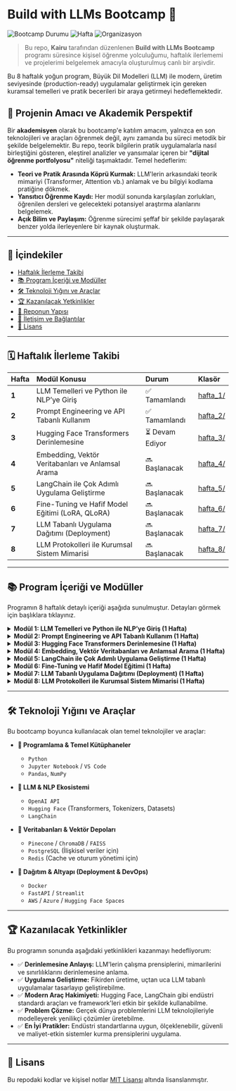 # Build with LLMs Bootcamp 🚀

![Bootcamp Durumu](https://img.shields.io/badge/Durum-Devam%20Ediyor-green)
![Hafta](https://img.shields.io/badge/Mevcut%20Hafta-2/8-blueviolet)
![Organizasyon](https://img.shields.io/badge/Organizasyon-Kairu-blue)

> Bu repo, **Kairu** tarafından düzenlenen **Build with LLMs Bootcamp** programı süresince kişisel öğrenme yolculuğumu, haftalık ilerlememi ve projelerimi belgelemek amacıyla oluşturulmuş canlı bir arşivdir.

Bu 8 haftalık yoğun program, Büyük Dil Modelleri (LLM) ile modern, üretim seviyesinde (production-ready) uygulamalar geliştirmek için gereken kuramsal temelleri ve pratik becerileri bir araya getirmeyi hedeflemektedir.

## 🎯 Projenin Amacı ve Akademik Perspektif

Bir **akademisyen** olarak bu bootcamp'e katılım amacım, yalnızca en son teknolojileri ve araçları öğrenmek değil, aynı zamanda bu süreci metodik bir şekilde belgelemektir. Bu repo, teorik bilgilerin pratik uygulamalarla nasıl birleştiğini gösteren, eleştirel analizler ve yansımalar içeren bir **"dijital öğrenme portfolyosu"** niteliği taşımaktadır. Temel hedeflerim:

* **Teori ve Pratik Arasında Köprü Kurmak:** LLM'lerin arkasındaki teorik mimariyi (Transformer, Attention vb.) anlamak ve bu bilgiyi kodlama pratiğine dökmek.
* **Yansıtıcı Öğrenme Kaydı:** Her modül sonunda karşılaşılan zorlukları, öğrenilen dersleri ve gelecekteki potansiyel araştırma alanlarını belgelemek.
* **Açık Bilim ve Paylaşım:** Öğrenme sürecimi şeffaf bir şekilde paylaşarak benzer yolda ilerleyenlere bir kaynak oluşturmak.

---

## 📍 İçindekiler

* [Haftalık İlerleme Takibi](#-haftalık-İlerleme-takibi)
* [📚 Program İçeriği ve Modüller](#-program-İçeriği-ve-modüller)
* [🛠️ Teknoloji Yığını ve Araçlar](#️-teknoloji-yığını-ve-araçlar)
* [🏆 Kazanılacak Yetkinlikler](#-kazanılacak-yetkinlikler)
* [🧭 Reponun Yapısı](#-reponun-yapısı)
* [🔗 İletişim ve Bağlantılar](#-İletişim-ve-bağlantılar)
* [📝 Lisans](#-lisans)

---

## 🗓️ Haftalık İlerleme Takibi

| Hafta | Modül Konusu                                            | Durum     | Klasör                                         |
| :---- | :------------------------------------------------------ | :-------- | :--------------------------------------------- |
| **1** | LLM Temelleri ve Python ile NLP’ye Giriş                | ✅ Tamamlandı | [hafta_1/](./hafta_1/)                         |
| **2** | Prompt Engineering ve API Tabanlı Kullanım              | ✅ Tamamlandı | [hafta_2/](./hafta_2/)                         |
| **3** | Hugging Face Transformers Derinlemesine                 | ⏳ Devam Ediyor | [hafta_3/](./hafta_3/)                         |
| **4** | Embedding, Vektör Veritabanları ve Anlamsal Arama       | 🔜 Başlanacak | [hafta_4/](./hafta_4/)                         |
| **5** | LangChain ile Çok Adımlı Uygulama Geliştirme            | 🔜 Başlanacak | [hafta_5/](./hafta_5/)                         |
| **6** | Fine-Tuning ve Hafif Model Eğitimi (LoRA, QLoRA)        | 🔜 Başlanacak | [hafta_6/](./hafta_6/)                         |
| **7** | LLM Tabanlı Uygulama Dağıtımı (Deployment)              | 🔜 Başlanacak | [hafta_7/](./hafta_7/)                         |
| **8** | LLM Protokolleri ile Kurumsal Sistem Mimarisi          | 🔜 Başlanacak | [hafta_8/](./hafta_8/)                         |

---

## 📚 Program İçeriği ve Modüller

Programın 8 haftalık detaylı içeriği aşağıda sunulmuştur. Detayları görmek için başlıklara tıklayınız.

<details>
<summary><strong>Modül 1: LLM Temelleri ve Python ile NLP’ye Giriş (1 Hafta)</strong></summary>

* **Konular:**
    * Büyük Dil Modelleri (LLM) nedir ve nasıl çalışır?
    * NLP temel kavramları ve Python ile pratik uygulamalar
    * Tokenization, encoding/decoding süreçleri
    * Transformer mimarisinin temelleri (Self-Attention, Encoder-Decoder)
    * Hugging Face ekosistemine giriş (Transformers, Datasets, Tokenizers)
* **Pratik Projeler:**
    * Metin ön işleme (text preprocessing) pipeline'ı oluşturma
    * Hugging Face `pipeline` fonksiyonu ile temel NLP görevleri (sentiment analysis, text generation)
</details>

<details>
<summary><strong>Modül 2: Prompt Engineering ve API Tabanlı Kullanım (1 Hafta)</strong></summary>

* **Konular:**
    * Prompt mühendisliği temelleri: Zero-shot, Few-shot, Chain-of-Thought (CoT)
    * Gelişmiş teknikler: Rol tabanlı (Role-based) prompt yazımı, ReAct
    * OpenAI API derinlemesine inceleme (`ChatCompletion`, `Function Calling`)
    * Prompt optimizasyon stratejileri ve maliyet yönetimi
    * API güvenliği, rate limiting ve en iyi pratikler
* **Pratik Projeler:**
    * Harici araçları kullanabilen akıllı bir chatbot sistemi
    * `Function Calling` ile yapılandırılmış veri üreten uygulamalar
</details>

<details>
<summary><strong>Modül 3: Hugging Face Transformers Derinlemesine (1 Hafta)</strong></summary>

* **Konular:**
    * `Transformers` kütüphanesinin detaylı kullanımı (`AutoModel`, `AutoTokenizer`)
    * Önceden eğitilmiş (pre-trained) modellerin yüklenmesi, kullanılması ve adaptasyonu
    * Pipeline'lar ve özel görev (custom task) tanımlama
    * Model Hub ve topluluk modellerinin etkin kullanımı
    * Tokenizer'ların iç yapısı ve özel tokenization işlemleri
* **Pratik Projeler:**
    * Birden fazla NLP görevini yerine getiren (multi-task) bir uygulama
    * Özelleştirilmiş bir pipeline geliştirme
</details>

<details>
<summary><strong>Modül 4: Embedding, Vektör Veritabanları ve Anlamsal Arama (1 Hafta)</strong></summary>

* **Konular:**
    * Metin gömme (text embedding) modellerinin teorisi ve pratiği (Word2Vec, BERT, Sentence-Transformers)
    * Vektör veritabanı sistemleri (Pinecone, Weaviate, Chroma, FAISS)
    * Anlamsal arama (semantic search) ve benzerlik hesaplamaları (Cosine Similarity)
    * Retrieval Augmented Generation (RAG) mimarisinin temelleri
    * Farklı embedding modellerinin karşılaştırılması ve seçimi
* **Pratik Projeler:**
    * Belge koleksiyonu üzerinde çalışan bir anlamsal arama motoru
    * Basit bir RAG tabanlı Soru-Cevap (Q&A) sistemi
</details>

<details>
<summary><strong>Modül 5: LangChain ile Çok Adımlı Uygulama Geliştirme (1 Hafta)</strong></summary>

* **Konular:**
    * LangChain framework'ünün temel bileşenleri: `Chains`, `Agents`, `Tools`
    * Hafıza yönetimi (memory management) ve sohbet geçmişi (conversation handling)
    * Harici API'ler ve özel araçlarla (custom tools) entegrasyon
    * Karmaşık görevler için çok adımlı `agent` sistemleri tasarlama
    * LangChain Expression Language (LCEL)
* **Pratik Projeler:**
    * Kişisel veriler üzerinde çalışan bir AI asistan uygulaması
    * PDF/DOCX belgelerini analiz eden ve özetleyen bir sistem
</details>

<details>
<summary><strong>Modül 6: Fine-Tuning ve Hafif Model Eğitimi (1 Hafta)</strong></summary>

* **Konular:**
    * Aktarım öğrenmesi (transfer learning) ve alana özel adaptasyon (domain adaptation)
    * Parametre-verimli fine-tuning: LoRA ve QLoRA teknikleri
    * Eğitim için veri seti hazırlama, temizleme ve artırma (augmentation)
    * Hugging Face `Trainer` API ile eğitim pipeline'ları oluşturma
    * Model değerlendirme metrikleri (Perplexity, BLEU, ROUGE)
* **Pratik Projeler:**
    * Belirli bir alan (örn: hukuk, tıp) için bir modeli fine-tune etme
    * Talimat tabanlı (instruction-based) bir veri seti ile instruction tuning
</details>

<details>
<summary><strong>Modül 7: LLM Tabanlı Uygulama Dağıtımı (Deployment) (1 Hafta)</strong></summary>

* **Konular:**
    * Üretim ortamı (production) dağıtım stratejileri
    * Model optimizasyonu: Quantization, Pruning, Knowledge Distillation
    * API geliştirme (FastAPI) ve containerization (Docker)
    * İzleme (monitoring), loglama ve hata yönetimi
    * Ölçeklendirme (scaling) ve performans optimizasyonu
* **Pratik Projeler:**
    * Fine-tune edilmiş bir LLM'i, bir API servisi olarak bulutta (cloud) dağıtma
</details>

<details>
<summary><strong>Modül 8: LLM Protokolleri ile Kurumsal Sistem Mimarisi (1 Hafta)</strong></summary>

* **Konular:**
    * Kurumsal düzeyde LLM mimarileri ve en iyi pratikler
    * Çoklu model orkestrasyonu (Multi-model orchestration)
    * Güvenlik, gizlilik ve etik hususlar
    * Maliyet optimizasyon stratejileri ve ROI analizi
    * Gelecek trendleri ve gelişen teknolojiler (Multimodal LLMs, Agent Swarms)
* **Pratik Projeler:**
    * Uçtan uca kapsamlı bir LLM sisteminin teorik tasarımı ve prototip implementasyonu
</details>

---

## 🛠️ Teknoloji Yığını ve Araçlar

Bu bootcamp boyunca kullanılacak olan temel teknolojiler ve araçlar:

* **🐍 Programlama & Temel Kütüphaneler**
    * `Python`
    * `Jupyter Notebook` / `VS Code`
    * `Pandas`, `NumPy`

* **🧠 LLM & NLP Ekosistemi**
    * `OpenAI API`
    * `Hugging Face` (Transformers, Tokenizers, Datasets)
    * `LangChain`

* **💾 Veritabanları & Vektör Depoları**
    * `Pinecone` / `ChromaDB` / `FAISS`
    * `PostgreSQL` (İlişkisel veriler için)
    * `Redis` (Cache ve oturum yönetimi için)

* **🚀 Dağıtım & Altyapı (Deployment & DevOps)**
    * `Docker`
    * `FastAPI` / `Streamlit`
    * `AWS` / `Azure` / `Hugging Face Spaces`

---

## 🏆 Kazanılacak Yetkinlikler

Bu programın sonunda aşağıdaki yetkinlikleri kazanmayı hedefliyorum:

-   ✅ **Derinlemesine Anlayış:** LLM'lerin çalışma prensiplerini, mimarilerini ve sınırlılıklarını derinlemesine anlama.
-   ✅ **Uygulama Geliştirme:** Fikirden üretime, uçtan uca LLM tabanlı uygulamalar tasarlayıp geliştirebilme.
-   ✅ **Modern Araç Hakimiyeti:** Hugging Face, LangChain gibi endüstri standardı araçları ve framework'leri etkin bir şekilde kullanabilme.
-   ✅ **Problem Çözme:** Gerçek dünya problemlerini LLM teknolojileriyle modelleyerek yenilikçi çözümler üretebilme.
-   ✅ **En İyi Pratikler:** Endüstri standartlarına uygun, ölçeklenebilir, güvenli ve maliyet-etkin sistemler kurma prensiplerini uygulama.

---

## 📝 Lisans

Bu repodaki kodlar ve kişisel notlar [MIT Lisansı](LICENSE) altında lisanslanmıştır.
